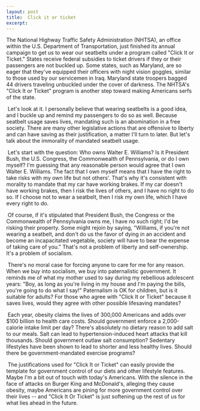 ```yaml
---
layout: post
title:  Click it or ticket
excerpt:
---
```












The National Highway Traffic Safety Administration (NHTSA), an office within the U.S. Department of Transportation, just finished its annual campaign to get us to wear our seatbelts under a program called "Click It or Ticket." States receive federal subsidies to ticket drivers if they or their passengers are not buckled up. Some states, such as Maryland, are so eager that they've equipped their officers with night vision goggles, similar to those used by our servicemen in Iraq. Maryland state troopers bagged 44 drivers traveling unbuckled under the cover of darkness. The NHTSA's "Click It or Ticket" program is another step toward making Americans serfs of the state.

 Let's look at it. I personally believe that wearing seatbelts is a good idea, and I buckle up and remind my passengers to do so as well. Because seatbelt usage saves lives, mandating such is an abomination in a free society. There are many other legislative actions that are offensive to liberty and can have saving as their justification, a matter I'll turn to later. But let's talk about the immorality of mandated seatbelt usage.

 Let's start with the question: Who owns Walter E. Williams? Is it President Bush, the U.S. Congress, the Commonwealth of Pennsylvania, or do I own myself? I'm guessing that any reasonable person would agree that I own Walter E. Williams. The fact that I own myself means that I have the right to take risks with my own life but not others'. That's why it's consistent with morality to mandate that my car have working brakes. If my car doesn't have working brakes, then I risk the lives of others, and I have no right to do so. If I choose not to wear a seatbelt, then I risk my own life, which I have every right to do.

 Of course, if it's stipulated that President Bush, the Congress or the Commonwealth of Pennsylvania owns me, I have no such right; I'd be risking their property. Some might rejoin by saying, "Williams, if you're not wearing a seatbelt, and don't do us the favor of dying in an accident and become an incapacitated vegetable, society will have to bear the expense of taking care of you." That's not a problem of liberty and self-ownership. It's a problem of socialism.

 There's no moral case for forcing anyone to care for me for any reason. When we buy into socialism, we buy into paternalistic government. It reminds me of what my mother used to say during my rebellious adolescent years: "Boy, as long as you're living in my house and I'm paying the bills, you're going to do what I say!" Paternalism is OK for children, but is it suitable for adults? For those who agree with "Click It or Ticket" because it saves lives, would they agree with other possible lifesaving mandates?

 Each year, obesity claims the lives of 300,000 Americans and adds over $100 billion to health care costs. Should government enforce a 2,000-calorie intake limit per day? There's absolutely no dietary reason to add salt to our meals. Salt can lead to hypertension-induced heart attacks that kill thousands. Should government outlaw salt consumption? Sedentary lifestyles have been shown to lead to shorter and less healthy lives. Should there be government-mandated exercise programs?

 The justifications used for "Click It or Ticket" can easily provide the template for government control of our diets and other lifestyle features. Maybe I'm a bit out of touch with today's Americans. With the silence in the face of attacks on Burger King and McDonald's, alleging they cause obesity, maybe Americans are pining for more government control over their lives -- and "Click It Or Ticket" is just softening up the rest of us for what lies ahead in the future.


